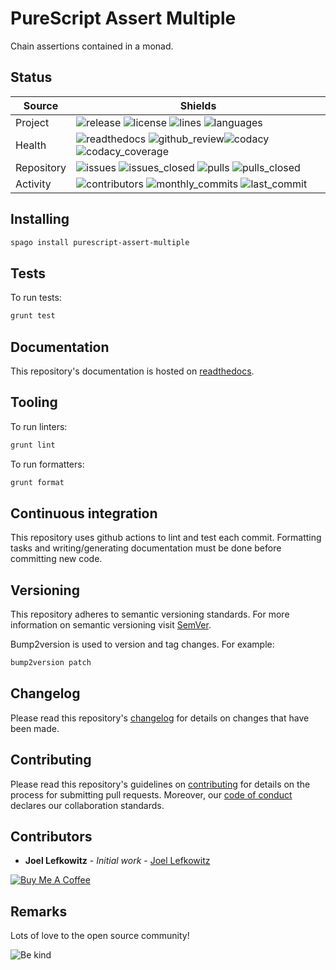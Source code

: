 # PureScript Assert Multiple

Chain assertions contained in a monad.

## Status

| Source     | Shields                                                                                                                                      |
| ---------- | -------------------------------------------------------------------------------------------------------------------------------------------- |
| Project    | ![release][release_shield] ![license][license_shield] ![lines][lines_shield] ![languages][languages_shield]                                  |
| Health     | ![readthedocs][readthedocs_shield] ![github_review][github_review_shield]![codacy][codacy_shield] ![codacy_coverage][codacy_coverage_shield] |
| Repository | ![issues][issues_shield] ![issues_closed][issues_closed_shield] ![pulls][pulls_shield] ![pulls_closed][pulls_closed_shield]                  |
| Activity   | ![contributors][contributors_shield] ![monthly_commits][monthly_commits_shield] ![last_commit][last_commit_shield]                           |

## Installing

```bash
spago install purescript-assert-multiple
```

## Tests

To run tests:

```bash
grunt test
```

## Documentation

This repository's documentation is hosted on [readthedocs][readthedocs].

## Tooling

To run linters:

```bash
grunt lint
```

To run formatters:

```bash
grunt format
```

## Continuous integration

This repository uses github actions to lint and test each commit. Formatting tasks and writing/generating documentation must be done before committing new code.

## Versioning

This repository adheres to semantic versioning standards.
For more information on semantic versioning visit [SemVer][semver].

Bump2version is used to version and tag changes.
For example:

```bash
bump2version patch
```

## Changelog

Please read this repository's [changelog](CHANGELOG.md) for details on changes that have been made.

## Contributing

Please read this repository's guidelines on [contributing](CONTRIBUTING.md) for details on the process for submitting pull requests. Moreover, our [code of conduct](CODE_OF_CONDUCT.md) declares our collaboration standards.

## Contributors

- **Joel Lefkowitz** - _Initial work_ - [Joel Lefkowitz][author]

[![Buy Me A Coffee][coffee_button]][author_coffee]

## Remarks

Lots of love to the open source community!

![Be kind][be_kind]

<!-- Project links -->

[readthedocs]: https://purescript-assert-multiple.readthedocs.io/en/latest/

<!-- External links -->

[semver]: http://semver.org/
[be_kind]: https://media.giphy.com/media/osAcIGTSyeovPq6Xph/giphy.gif

<!-- Contributor links -->

[author]: https://github.com/joellefkowitz
[author_coffee]: https://www.buymeacoffee.com/joellefkowitz
[coffee_button]: https://cdn.buymeacoffee.com/buttons/default-blue.png

<!-- Project shields -->

[release_shield]: https://img.shields.io/github/v/tag/joellefkowitz/purescript-assert-multiple
[license_shield]: https://img.shields.io/github/license/joellefkowitz/purescript-assert-multiple
[lines_shield]: https://img.shields.io/tokei/lines/github/joellefkowitz/purescript-assert-multiple
[languages_shield]: https://img.shields.io/github/languages/count/joellefkowitz/purescript-assert-multiple

<!-- Health shields -->

[readthedocs_shield]: https://img.shields.io/readthedocs/purescript-assert-multiple
[github_review_shield]: https://img.shields.io/github/workflow/status/JoelLefkowitz/purescript-assert-multiple/Review
[codacy_shield]: https://img.shields.io/codacy/grade/e554a1597f8b40d9b7e54d7923c2049f
[codacy_coverage_shield]: https://img.shields.io/codacy/coverage/e554a1597f8b40d9b7e54d7923c2049f

<!-- Repository shields -->

[issues_shield]: https://img.shields.io/github/issues/joellefkowitz/purescript-assert-multiple
[issues_closed_shield]: https://img.shields.io/github/issues-closed/joellefkowitz/purescript-assert-multiple
[pulls_shield]: https://img.shields.io/github/issues-pr/joellefkowitz/purescript-assert-multiple
[pulls_closed_shield]: https://img.shields.io/github/issues-pr-closed/joellefkowitz/purescript-assert-multiple

<!-- Activity shields -->

[contributors_shield]: https://img.shields.io/github/contributors/joellefkowitz/purescript-assert-multiple
[monthly_commits_shield]: https://img.shields.io/github/commit-activity/m/joellefkowitz/purescript-assert-multiple
[last_commit_shield]: https://img.shields.io/github/last-commit/joellefkowitz/purescript-assert-multiple
